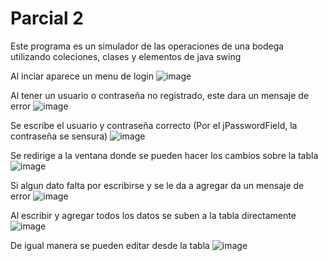 # Parcial 2

Este programa es un simulador de las operaciones de una bodega utilizando coleciones, clases y elementos de java swing

Al inciar aparece un menu de login
![image](https://github.com/user-attachments/assets/8dde0fdc-927f-4370-8de9-bad61299e2c8)

Al tener un usuario o contraseña no registrado, este dara un mensaje de error
![image](https://github.com/user-attachments/assets/92f5f78b-e414-430e-9ffa-dc60eadd7c20)

Se escribe el usuario y contraseña correcto (Por el jPasswordField, la contraseña se sensura)
![image](https://github.com/user-attachments/assets/8e122f7b-c8f0-4066-ab5e-f2911ee253de)

Se redirige a la ventana donde se pueden hacer los cambios sobre la tabla
![image](https://github.com/user-attachments/assets/8e026031-b8bb-4c53-8deb-cf24c4ea328a)

Si algun dato falta por escribirse y se le da a agregar da un mensaje de error
![image](https://github.com/user-attachments/assets/f7a0142a-f4f9-4720-bb47-bd2713b299db)

Al escribir y agregar todos los datos se suben a la tabla directamente
![image](https://github.com/user-attachments/assets/1f94d941-62f8-4244-8c6e-804d18e13f72)

De igual manera se pueden editar desde la tabla
![image](https://github.com/user-attachments/assets/187dd0ee-a6db-4d05-af9c-7772c897a524)
